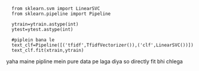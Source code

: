       from sklearn.svm import LinearSVC
      from sklearn.pipeline import Pipeline
      
      ytrain=ytrain.astype(int)
      ytest=ytest.astype(int)
      
      #piplein bana le 
      text_clf=Pipeline([('tfidf',TfidfVectorizer()),('clf',LinearSVC())])
      text_clf.fit(xtrain,ytrain) 

yaha maine pipline mein pure data pe laga diya so directly fit bhi chlega      
